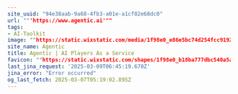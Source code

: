 ```yaml
---
site_uuid: "94e38aab-9a68-4fb3-a01e-a1cf82e68dc0"
url: ""'https://www.agentic.ai'""
tags:
- AI-Toolkit
image: ""https://static.wixstatic.com/media/1f98e0_e86e5bc74d254fcc919217c0e3121efe~mv2.jpg/v1/fill/w_600,h_315,al_c/1f98e0_e86e5bc74d254fcc919217c0e3121efe~mv2.jpg""
site_name: Agentic
title: Agentic | AI Players As a Service
favicon: ""https://static.wixstatic.com/shapes/1f98e0_b18ba777dbc540a5ac25df4ffeba76aa.svg""
last_jina_request: '2025-03-09T06:45:19.670Z'
jina_error: "Error occurred"
og_last_fetch: 2025-03-07T05:19:02.895Z
---
```


